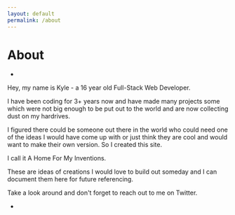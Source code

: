 ```yaml
---
layout: default
permalink: /about
---
```


# About
-

Hey, my name is Kyle - a 16 year old Full-Stack Web Developer.

I have been coding for 3+ years now and have made many projects some which were not big enough to be put out to the world and are now collecting dust on my hardrives.

I figured there could be someone out there in the world who could need one of the ideas I would have come up with or just think they are cool and would want to make their own version. So I created this site.

I call it A Home For My Inventions.

These are ideas of creations I would love to build out someday and I can document them here for future referencing.

Take a look around and don't forget to reach out to me on Twitter.

-
